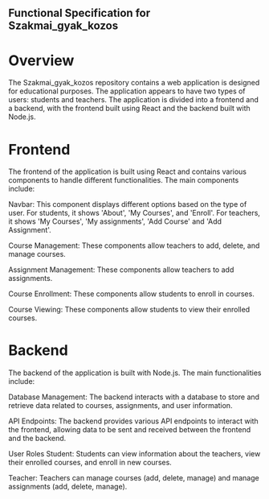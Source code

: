 ## Functional Specification for Szakmai_gyak_kozos
# Overview
The Szakmai_gyak_kozos repository contains a web application is designed for educational purposes. The application appears to have two types of users: students and teachers. The application is divided into a frontend and a backend, with the frontend built using React and the backend built with Node.js.

# Frontend
The frontend of the application is built using React and contains various components to handle different functionalities. The main components include:

Navbar: This component displays different options based on the type of user. For students, it shows 'About', 'My Courses', and 'Enroll'. For teachers, it shows 'My Courses', 'My assignments', 'Add Course' and 'Add Assignment'.

Course Management: These components allow teachers to add, delete, and manage courses.

Assignment Management: These components allow teachers to add assignments.

Course Enrollment: These components allow students to enroll in courses.

Course Viewing: These components allow students to view their enrolled courses.

# Backend
The backend of the application is built with Node.js. The main functionalities include:

Database Management: The backend interacts with a database to store and retrieve data related to courses, assignments, and user information.

API Endpoints: The backend provides various API endpoints to interact with the frontend, allowing data to be sent and received between the frontend and the backend.

User Roles
Student: Students can view information about the teachers, view their enrolled courses, and enroll in new courses.

Teacher: Teachers can manage courses (add, delete, manage) and manage assignments (add, delete, manage).